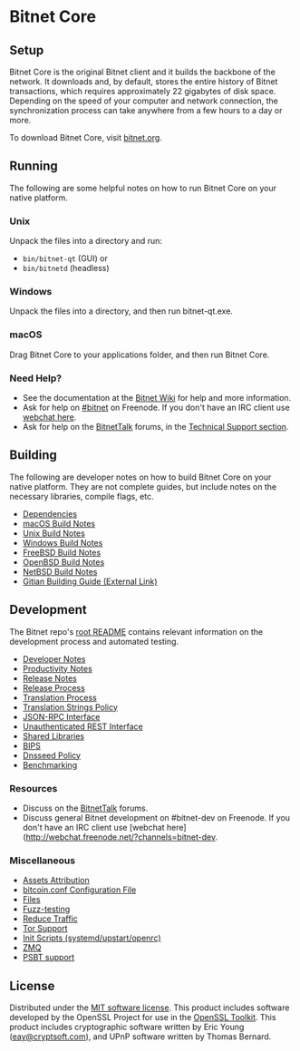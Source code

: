 Bitnet Core
=============

Setup
---------------------
Bitnet Core is the original Bitnet client and it builds the backbone of the network. It downloads and, by default, stores the entire history of Bitnet transactions, which requires approximately 22 gigabytes of disk space. Depending on the speed of your computer and network connection, the synchronization process can take anywhere from a few hours to a day or more.

To download Bitnet Core, visit [bitnet.org](https://bitnet.org/).

Running
---------------------
The following are some helpful notes on how to run Bitnet Core on your native platform.

### Unix

Unpack the files into a directory and run:

- `bin/bitnet-qt` (GUI) or
- `bin/bitnetd` (headless)

### Windows

Unpack the files into a directory, and then run bitnet-qt.exe.

### macOS

Drag Bitnet Core to your applications folder, and then run Bitnet Core.

### Need Help?

* See the documentation at the [Bitnet Wiki](https://bitnet.info/)
for help and more information.
* Ask for help on [#bitnet](http://webchat.freenode.net?channels=bitnet) on Freenode. If you don't have an IRC client use [webchat here](http://webchat.freenode.net?channels=bitnet).
* Ask for help on the [BitnetTalk](https://bitnettalk.io/) forums, in the [Technical Support section](https://bitnettalk.io/c/technical-support).

Building
---------------------
The following are developer notes on how to build Bitnet Core on your native platform. They are not complete guides, but include notes on the necessary libraries, compile flags, etc.

- [Dependencies](dependencies.md)
- [macOS Build Notes](build-osx.md)
- [Unix Build Notes](build-unix.md)
- [Windows Build Notes](build-windows.md)
- [FreeBSD Build Notes](build-freebsd.md)
- [OpenBSD Build Notes](build-openbsd.md)
- [NetBSD Build Notes](build-netbsd.md)
- [Gitian Building Guide (External Link)](https://github.com/bitcoin-core/docs/blob/master/gitian-building.md)

Development
---------------------
The Bitnet repo's [root README](/README.md) contains relevant information on the development process and automated testing.

- [Developer Notes](developer-notes.md)
- [Productivity Notes](productivity.md)
- [Release Notes](release-notes.md)
- [Release Process](release-process.md)
- [Translation Process](translation_process.md)
- [Translation Strings Policy](translation_strings_policy.md)
- [JSON-RPC Interface](JSON-RPC-interface.md)
- [Unauthenticated REST Interface](REST-interface.md)
- [Shared Libraries](shared-libraries.md)
- [BIPS](bips.md)
- [Dnsseed Policy](dnsseed-policy.md)
- [Benchmarking](benchmarking.md)

### Resources
* Discuss on the [BitnetTalk](https://bitnettalk.io/) forums.
* Discuss general Bitnet development on #bitnet-dev on Freenode. If you don't have an IRC client use [webchat here](http://webchat.freenode.net/?channels=bitnet-dev.

### Miscellaneous
- [Assets Attribution](assets-attribution.md)
- [bitcoin.conf Configuration File](bitcoin-conf.md)
- [Files](files.md)
- [Fuzz-testing](fuzzing.md)
- [Reduce Traffic](reduce-traffic.md)
- [Tor Support](tor.md)
- [Init Scripts (systemd/upstart/openrc)](init.md)
- [ZMQ](zmq.md)
- [PSBT support](psbt.md)

License
---------------------
Distributed under the [MIT software license](/COPYING).
This product includes software developed by the OpenSSL Project for use in the [OpenSSL Toolkit](https://www.openssl.org/). This product includes
cryptographic software written by Eric Young ([eay@cryptsoft.com](mailto:eay@cryptsoft.com)), and UPnP software written by Thomas Bernard.
